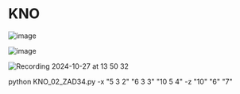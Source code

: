 # KNO
![image](https://github.com/user-attachments/assets/54e8ff50-f8a3-42f8-bb45-0eaa3f314749)

![image](https://github.com/user-attachments/assets/bd8781ca-7739-4dd6-a733-5f4bede70521)

![Recording 2024-10-27 at 13 50 32](https://github.com/user-attachments/assets/159078aa-1f95-42cc-801f-3ef8b6e1c64f)

python KNO_02_ZAD34.py -x "5 3 2" "6 3 3" "10 5 4" -z "10" "6" "7"
